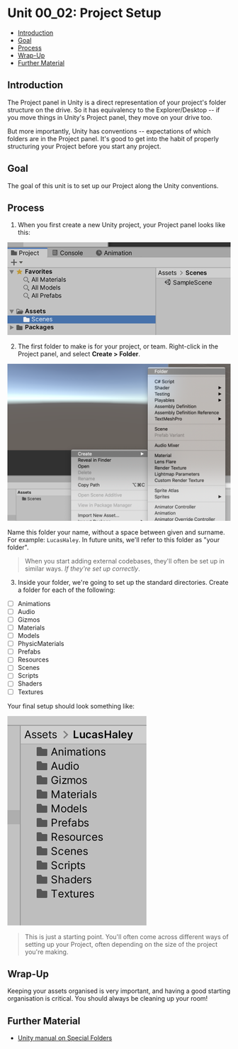 # Unit 00_02: Project Setup

<!-- TOC START min:2 max:4 link:true asterisk:false update:true -->
  - [Introduction](#introduction)
  - [Goal](#goal)
  - [Process](#process)
  - [Wrap-Up](#wrap-up)
  - [Further Material](#further-material)
<!-- TOC END -->

## Introduction

The Project panel in Unity is a direct representation of your project's folder structure on the drive. So it has equivalency to the Explorer/Desktop -- if you move things in Unity's Project panel, they move on your drive too.

But more importantly, Unity has conventions -- expectations of which folders are in the Project panel. It's good to get into the habit of properly structuring your Project before you start any project.

## Goal

The goal of this unit is to set up our Project along the Unity conventions.

## Process

1. When you first create a new Unity project, your Project panel looks like this:

![Default project](images/00b_Default.png)

2. The first folder to make is for your project, or team. Right-click in the Project panel, and select **Create > Folder**.

![Create folder](images/00b_CreateFolder.png)

Name this folder your name, without a space between given and surname. For example: `LucasHaley`. In future units, we'll refer to this folder as "your folder".

> When you start adding external codebases, they'll often be set up in similar ways. *If they're set up correctly*.

3. Inside your folder, we're going to set up the standard directories. Create a folder for each of the following:

- [ ] Animations
- [ ] Audio
- [ ] Gizmos
- [ ] Materials
- [ ] Models
- [ ] PhysicMaterials
- [ ] Prefabs
- [ ] Resources
- [ ] Scenes
- [ ] Scripts
- [ ] Shaders
- [ ] Textures

Your final setup should look something like:

![Folder structure](images/00b_FolderStructure.png)

> This is just a starting point. You'll often come across different ways of setting up your Project, often depending on the size of the project you're making.

## Wrap-Up

Keeping your assets organised is very important, and having a good starting organisation is critical. You should always be cleaning up your room!

## Further Material
- [Unity manual on Special Folders](https://docs.unity3d.com/Manual/SpecialFolders.html)
